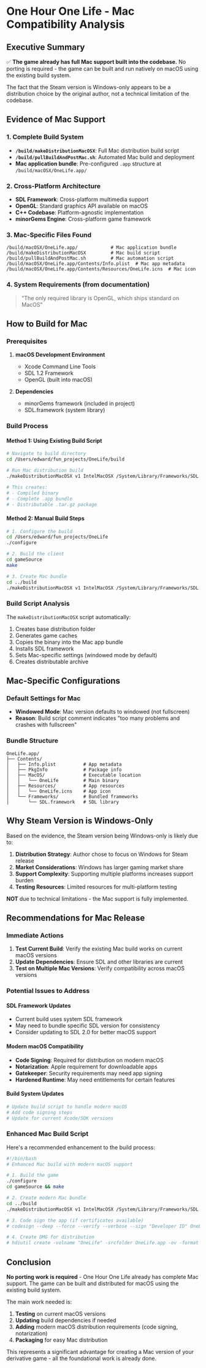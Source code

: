 # One Hour One Life - Mac Compatibility Analysis

## Executive Summary

✅ **The game already has full Mac support built into the codebase.** No porting is required - the game can be built and run natively on macOS using the existing build system.

The fact that the Steam version is Windows-only appears to be a distribution choice by the original author, not a technical limitation of the codebase.

## Evidence of Mac Support

### 1. Complete Build System
- **`/build/makeDistributionMacOSX`**: Full Mac distribution build script
- **`/build/pullBuildAndPostMac.sh`**: Automated Mac build and deployment
- **Mac application bundle**: Pre-configured `.app` structure at `/build/macOSX/OneLife.app/`

### 2. Cross-Platform Architecture
- **SDL Framework**: Cross-platform multimedia support
- **OpenGL**: Standard graphics API available on macOS
- **C++ Codebase**: Platform-agnostic implementation
- **minorGems Engine**: Cross-platform game framework

### 3. Mac-Specific Files Found
```
/build/macOSX/OneLife.app/            # Mac application bundle
/build/makeDistributionMacOSX         # Mac build script
/build/pullBuildAndPostMac.sh         # Mac automation script
/build/macOSX/OneLife.app/Contents/Info.plist  # Mac app metadata
/build/macOSX/OneLife.app/Contents/Resources/OneLife.icns  # Mac icon
```

### 4. System Requirements (from documentation)
> "The only required library is OpenGL, which ships standard on MacOS"

## How to Build for Mac

### Prerequisites
1. **macOS Development Environment**
   - Xcode Command Line Tools
   - SDL 1.2 Framework
   - OpenGL (built into macOS)

2. **Dependencies**
   - minorGems framework (included in project)
   - SDL.framework (system library)

### Build Process

#### Method 1: Using Existing Build Script
```bash
# Navigate to build directory
cd /Users/edward/fun_projects/OneLife/build

# Run Mac distribution build
./makeDistributionMacOSX v1 IntelMacOSX /System/Library/Frameworks/SDL.framework

# This creates:
# - Compiled binary
# - Complete .app bundle
# - Distributable .tar.gz package
```

#### Method 2: Manual Build Steps
```bash
# 1. Configure the build
cd /Users/edward/fun_projects/OneLife
./configure

# 2. Build the client
cd gameSource
make

# 3. Create Mac bundle
cd ../build
./makeDistributionMacOSX v1 IntelMacOSX /System/Library/Frameworks/SDL.framework
```

### Build Script Analysis

The `makeDistributionMacOSX` script automatically:
1. Creates base distribution folder
2. Generates game caches
3. Copies the binary into the Mac app bundle
4. Installs SDL framework
5. Sets Mac-specific settings (windowed mode by default)
6. Creates distributable archive

## Mac-Specific Configurations

### Default Settings for Mac
- **Windowed Mode**: Mac version defaults to windowed (not fullscreen)
- **Reason**: Build script comment indicates "too many problems and crashes with fullscreen"

### Bundle Structure
```
OneLife.app/
├── Contents/
│   ├── Info.plist          # App metadata
│   ├── PkgInfo             # Package info
│   ├── MacOS/              # Executable location
│   │   └── OneLife         # Main binary
│   ├── Resources/          # App resources
│   │   └── OneLife.icns    # App icon
│   └── Frameworks/         # Bundled frameworks
│       └── SDL.framework   # SDL library
```

## Why Steam Version is Windows-Only

Based on the evidence, the Steam version being Windows-only is likely due to:

1. **Distribution Strategy**: Author chose to focus on Windows for Steam release
2. **Market Considerations**: Windows has larger gaming market share
3. **Support Complexity**: Supporting multiple platforms increases support burden
4. **Testing Resources**: Limited resources for multi-platform testing

**NOT** due to technical limitations - the Mac support is fully implemented.

## Recommendations for Mac Release

### Immediate Actions
1. **Test Current Build**: Verify the existing Mac build works on current macOS versions
2. **Update Dependencies**: Ensure SDL and other libraries are current
3. **Test on Multiple Mac Versions**: Verify compatibility across macOS versions

### Potential Issues to Address

#### SDL Framework Updates
- Current build uses system SDL framework
- May need to bundle specific SDL version for consistency
- Consider updating to SDL 2.0 for better macOS support

#### Modern macOS Compatibility
- **Code Signing**: Required for distribution on modern macOS
- **Notarization**: Apple requirement for downloadable apps
- **Gatekeeper**: Security requirements may need app signing
- **Hardened Runtime**: May need entitlements for certain features

#### Build System Updates
```bash
# Update build script to handle modern macOS
# Add code signing steps
# Update for current Xcode/SDK versions
```

### Enhanced Mac Build Script

Here's a recommended enhancement to the build process:

```bash
#!/bin/bash
# Enhanced Mac build with modern macOS support

# 1. Build the game
./configure
cd gameSource && make

# 2. Create modern Mac bundle
cd ../build
./makeDistributionMacOSX v1 IntelMacOSX /System/Library/Frameworks/SDL.framework

# 3. Code sign the app (if certificates available)
# codesign --deep --force --verify --verbose --sign "Developer ID" OneLife.app

# 4. Create DMG for distribution
# hdiutil create -volname "OneLife" -srcfolder OneLife.app -ov -format UDZO OneLife.dmg
```

## Conclusion

**No porting work is required** - One Hour One Life already has complete Mac support. The game can be built and distributed for macOS using the existing build system.

The main work needed is:
1. **Testing** on current macOS versions
2. **Updating** build dependencies if needed  
3. **Adding** modern macOS distribution requirements (code signing, notarization)
4. **Packaging** for easy Mac distribution

This represents a significant advantage for creating a Mac version of your derivative game - all the foundational work is already done.